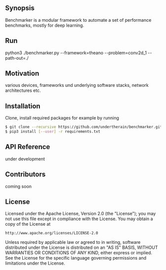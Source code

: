 ## Synopsis

Benchmarker is a modular framework to automate a set of performance benchmarks, mostly for deep learning. 

## Run

python3 ./benchmarker.py --framework=theano --problem=conv2d_1 --path-out=./

## Motivation

various devices, frameworks und underlying software stacks, network architectures etc.

## Installation

Clone, install required packages
for example by running

```bash
$ git clone --recursive https://github.com/undertherain/benchmarker.git
$ pip3 install [--user] -r requirements.txt
```

## API Reference

under development 


## Contributors

coming soon

## License

Licensed under the Apache License, Version 2.0 (the "License");
you may not use this file except in compliance with the License.
You may obtain a copy of the License at

    http://www.apache.org/licenses/LICENSE-2.0

Unless required by applicable law or agreed to in writing, software
distributed under the License is distributed on an "AS IS" BASIS,
WITHOUT WARRANTIES OR CONDITIONS OF ANY KIND, either express or implied.
See the License for the specific language governing permissions and
limitations under the License.
